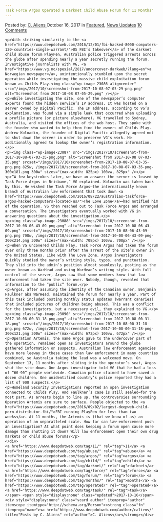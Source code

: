 ```yaml
---
Task Force Argos Operated a Darknet Child Abuse Forum for 11 Months"
---
```

<article class="post-listing post-23079 post type-post status-publish format-standard has-post-thumbnail hentry 
 tag-1879 tag-abuse tag-argos tag-child tag-darknet tag-force tag-forum tag-months tag-operated tag-task">
    <div class="post-inner">
        <span>Posted by: <a href="https://www.deepdotweb.com/author/caliens/" title="">C. Aliens </a></span>
    <span>October 16, 2017</span>
    <span>in <a href="https://www.deepdotweb.com/category/deepdot-news/" rel="category tag">Featured</a>, <a href="https://www.deepdotweb.com/category/news-updates/" rel="category tag">News Updates</a></span>
    <span><a href="https://www.deepdotweb.com/2017/10/16/task-force-argos-operated-darknet-child-abuse-forum-11-months/#comments">10 Comments</a></span>
    </p>
    <div class="clear"></div>
    
    <p>With striking similarity to the <a href="https://www.deepdotweb.com/2016/12/01/fbi-hacked-8000-computers-120-countries-single-warrant/">US FBI’s takeover</a> of the darknet child abuse forum PlayPen, Australian police triggered arrests across the globe after spending nearly a year secretly running the forum. Investigative journalists with VG, <a href="https://www.vg.no/spesial/2017/undercover-darkweb/?lang=en">a Norwegian newspaper</a>, unintentionally stumbled upon the secret operation while investigating the massive child exploitation forum known as Childs Play.<img class="wp-image-23086 aligncenter" src="/imgs/2017/10/screenshot-from-2017-10-08-07-05-29-png.png" alt="Screenshot from 2017-10-08 07-05-29.png" /></p>
    <p>While investigating the site, one of the newspaper’s computer experts found the hidden service’s IP address. It was hosted on a server owned by Digital Pacific. The IP address, according to VG’s explanation, was found via a simple leak that occurred when uploading a profile picture (or picture elsewhere). VG travelled to Sydney, Australia, and visited the offices of the web host. They spoke with the founder who wanted to help them find the owners of Childs Play. Andrew Koloadin, the founder of Digital Pacific allegedly agreed not to shut down the server in order to preserve VG’s work. He additionally agreed to lookup the owner’s registration information.</p>
    <p><img class="wp-image-23087" src="/imgs/2017/10/screenshot-from-2017-10-08-07-03-35-png.png" alt="Screenshot from 2017-10-08 07-03-35.png" srcset="/imgs/2017/10/screenshot-from-2017-10-08-07-03-35-png.png 825w, /imgs/2017/10/screenshot-from-2017-10-08-07-03-35-png-300x181.png 300w" sizes="(max-width: 825px) 100vw, 825px" /></p>
    <p>“A few keystrokes later, we have an answer: the server is leased by Task Force Argos in Brisbane,” VG explained. Koloadin was taken back by this. He wished the Task Force Argos—the internationally known branch of Australian law enforcement that took down <a href="https://www.deepdotweb.com/2016/08/22/australias-taskforce-argos-hacked-computers-located-us/">The Love Zone</a>—had notified him of the operation. VG then reached out to Task Force Argos and arranged a conversation. The investigators eventually worked with VG in answering questions about the investigation.</p>
    <p><img class="wp-image-23088" src="/imgs/2017/10/screenshot-from-2017-10-08-06-43-09-png.png" alt="Screenshot from 2017-10-08 06-43-09.png" srcset="/imgs/2017/10/screenshot-from-2017-10-08-06-43-09-png.png 708w, /imgs/2017/10/screenshot-from-2017-10-08-06-43-09-png-300x214.png 300w" sizes="(max-width: 708px) 100vw, 708px" /></p>
    <p>When VG uncovered Childs Play, Task Force Argos had taken the forum over only three months prior after the arrest of the site’s owner in the United States. Like with The Love Zone, Argos investigators quickly studied the owner’s writing style, typos, and punctuation. They slid into the admin’s position almost seamlessly, posting as the owner known as WarHead and using WarHead’s writing style. With full control of the server, Argos saw that some members knew that law enforcement had taken the site over. Nobody, though, revealed that information to the “public” forum.</p>
    <p>Argos, after assuming the identity of the Canadian owner, Benjamin Faulkner aka WarHead, maintained the forum for nearly a year. Part of this task included posting monthly status updates (warrant canaries) that included pictures of children being abused. This was a conflict for the investigators, but a necessary evil, they explained to VG.</p>
    <p><img class="wp-image-23090" src="/imgs/2017/10/screenshot-from-2017-10-08-00-31-18-png.png" alt="Screenshot from 2017-10-08 00-31-18.png" srcset="/imgs/2017/10/screenshot-from-2017-10-08-00-31-18-png.png 672w, /imgs/2017/10/screenshot-from-2017-10-08-00-31-18-png-300x121.png 300w" sizes="(max-width: 672px) 100vw, 672px" /></p>
    <p>Operation Artemis, the name Argos gave to the undercover part of the operation, remained open as investigators around the globe gathered information on suspects. Australian law enforcement agencies have more leeway in these cases than law enforcement in many countries combined, so Australia taking the lead was a welcomed move. On September 13, 11 months after sliding into the operator’s seat, Argos shut the site down. One Argos investigator told VG that he had a loss of “60-90” people worldwide. Canadian police claimed to have saved a dozen children. One unidentified country’s police reported they had a list of 900 suspects.</p>
    <p>Homeland Security Investigations reported an open investigation connected to Childs Play. And Faulkner’s case is still sealed—for the most part. As arrests begin to line up, the controversies surrounding Operation Artemis are sure to surface. People objected to the <a href="https://www.deepdotweb.com/2016/09/02/largest-deepweb-child-porn-distributor-fbi/">FBI running PlayPen for less than two weeks</a>. At 11 months, the Artemis is (that we know of as) an operation of an unparalleled scale. How far can law enforcement push an investigation? At what point does keeping a forum open cause more damage than shutting it down? Will law enforcement open their own drug markets or child abuse forums?</p>
    </div>
    <a href="https://www.deepdotweb.com/tag/11/" rel="tag">11</a> <a href="https://www.deepdotweb.com/tag/abuse/" rel="tag">abuse</a> <a href="https://www.deepdotweb.com/tag/argos/" rel="tag">argos</a> <a href="https://www.deepdotweb.com/tag/child/" rel="tag">child</a> <a href="https://www.deepdotweb.com/tag/darknet/" rel="tag">darknet</a> <a href="https://www.deepdotweb.com/tag/force/" rel="tag">force</a> <a href="https://www.deepdotweb.com/tag/forum/" rel="tag">forum</a> <a href="https://www.deepdotweb.com/tag/months/" rel="tag">months</a> <a href="https://www.deepdotweb.com/tag/operated/" rel="tag">operated</a> <a href="https://www.deepdotweb.com/tag/task/" rel="tag">task</a></span> <span style="display:none" class="updated">2017-10-16</span>
    <div style="display:none" class="vcard author" itemprop="author" itemscope itemtype="http://schema.org/Person"><strong class="fn" itemprop="name"><a href="https://www.deepdotweb.com/author/caliens/" title="Posts by C. Aliens" rel="author">C. Aliens</a></strong></div>
    

